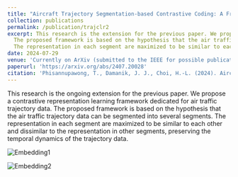 ```yaml
---
title: "Aircraft Trajectory Segmentation-based Contrastive Coding: A Framework for Self-supervised Trajectory Representation"
collection: publications
permalink: /publication/trajclr2
excerpt: This research is the extension for the previous paper. We propose a contrastive representation learning framework dedicated for air traffic trajectory data. 
  The proposed framework is based on the hypothesis that the air traffic trajectory data can be segmented into several segments. 
  The representation in each segment are maximized to be similar to each other and dissimilar to the representation in other segments, preserving the temporal dynamics of the trajectory data.
date: 2024-07-29
venue: 'Currently on ArXiv (submitted to the IEEE for possible publication)'
paperurl: 'https://arxiv.org/abs/2407.20028'
citation: 'Phisannupawong, T., Damanik, J. J., Choi, H.-L. (2024). Aircraft Trajectory Segmentation-based Contrastive Coding: A Framework for Self-supervised Trajectory Representation. arXiv:2407.20028 [cs.LG]. Available at: https://arxiv.org/abs/2407.20028'
---
```


This research is the ongoing extension for the previous paper. We propose a contrastive representation learning framework dedicated for air traffic trajectory data. The proposed framework is based on the hypothesis that the air traffic trajectory data can be segmented into several segments. 
The representation in each segment are maximized to be similar to each other and dissimilar to the representation in other segments, preserving the temporal dynamics of the trajectory data.

![Embedding1](http://petchthwr.github.io/images/embedding_trajectory_40.png)

![Embedding2](http://petchthwr.github.io/images/embedding_trajectory_hm_40.png)